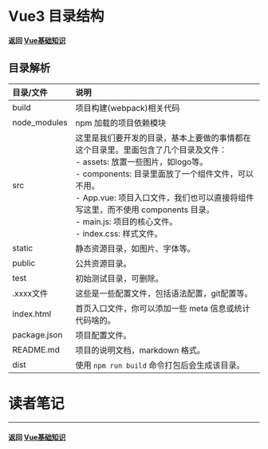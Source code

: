 # Vue3 目录结构

#### 返回 [Vue基础知识](../Vue基础知识.md)



## 目录解析

| 目录/文件	| 说明	|
| :--	|:--	|
|build	|	项目构建(webpack)相关代码|
|node_modules	|npm 加载的项目依赖模块	|
|src	|这里是我们要开发的目录，基本上要做的事情都在这个目录里。里面包含了几个目录及文件：<br> - assets: 放置一些图片，如logo等。 <br> - components: 目录里面放了一个组件文件，可以不用。<br> - App.vue: 项目入口文件，我们也可以直接将组件写这里，而不使用 components 目录。<br> - main.js: 项目的核心文件。 <br> - index.css: 样式文件。	|
|static	|静态资源目录，如图片、字体等。	|
|	public|		公共资源目录。|
|test|	初始测试目录，可删除。	|
|	.xxxx文件|	这些是一些配置文件，包括语法配置，git配置等。|
|	index.html| 首页入口文件，你可以添加一些 meta 信息或统计代码啥的。	|
|package.json|项目配置文件。	|
|README.md|项目的说明文档，markdown 格式。|
|dist|使用 `npm run build` 命令打包后会生成该目录。|


# 读者笔记

---

#### 返回 [Vue基础知识](../Vue基础知识.md)
